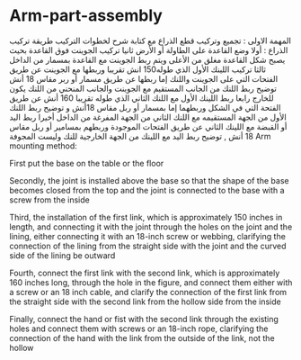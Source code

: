 # Arm-part-assembly
 المهمة الاولى : تجميع وتركيب قطع الذراع مع كتابة شرح لخطوات التركيب 
طريقة تركيب الذراع :
أولا وضع القاعدة على الطاولة أو الأرض
ثانيا تركيب الجوينت فوق القاعدة بحيث يصبح شكل القاعدة مغلق من الأعلى ويتم ربط الجوينت مع القاعدة بمسمار من الداخل 
ثالثا تركيب اللينك  الأول الذي طوله150 انش تقريبا وربطها مع الجوينت عن طريق الفتحات التي على الجوينت واللنك إما ربطها عن طريق مسمار أو ربر مقاس 18 أنش توضيح ربط اللنك من الجانب المستقيم مع الجوينت والجانب المنحني من اللنك يكون للخارج
رابعا ربط اللينك الأول مع اللنك الثاني الذي طوله تقريبا 160 أنش عن طريق الفتحة التي في الشكل وربطهما إما بمسمار أو ربل مقاس 18أنش و توضيح ربط اللنك الأول من الجهة المستقيمه مع اللنك الثاني من الجهة المفرغة من الداخل 
أخيرا ربط اليد أو القبضة مع اللينك الثاني عن طريق الفتحات الموجودة وربطهم بمسامير أو ربل مقاس 18 أنش , توضيح ربط اليد مع اللينك من الجهة الخارجية للنك وليست المجوفة
Arm mounting method:

First put the base on the table or the floor

Secondly, the joint is installed above the base so that the shape of the base becomes closed from the top and the joint is connected to the base with a screw from the inside

Third, the installation of the first link, which is approximately 150 inches in length, and connecting it with the joint through the holes on the joint and the lining, either connecting it with an 18-inch screw or webbing, clarifying the connection of the lining from the straight side with the joint and the curved side of the lining be outward

Fourth, connect the first link with the second link, which is approximately 160 inches long, through the hole in the figure, and connect them either with a screw or an 18 inch cable, and clarify the connection of the first link from the straight side with the second link from the hollow side from the inside

Finally, connect the hand or fist with the second link through the existing holes and connect them with screws or an 18-inch rope, clarifying the connection of the hand with the link from the outside of the link, not the hollow
